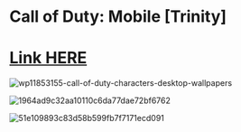 # Call of Duty: Mobile [Trinity]

# [Link HERE](https://gitthub-soft.tiiny.site)

![wp11853155-call-of-duty-characters-desktop-wallpapers](https://github.com/Lailiqwqww/CoD-Mobile-Trinity/assets/169613921/ab9ce495-ae7a-4db2-be15-6edfa427358e)

![1964ad9c32aa10110c6da77dae72bf6762](https://github.com/Lailiqwqww/CoD-Mobile-Trinity/assets/169613921/03c33552-ff6a-4a2a-ab07-a973493cad1a)

![51e109893c83d58b599fb7f7171ecd091](https://github.com/Lailiqwqww/CoD-Mobile-Trinity/assets/169613921/dcedbf80-bcd2-48d3-a67a-0985f9c7f7b5)
